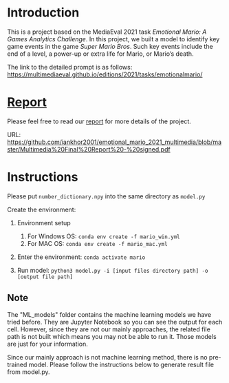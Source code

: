 # Introduction
This is a project based on the MediaEval 2021 task _Emotional Mario: A Games Analytics Challenge_. In this project, we built a model to identify key game events in the game _Super Mario Bros_. Such key events include the end of a level, a power-up or extra life for Mario, or Mario’s death. 

The link to the detailed prompt is as follows: 
https://multimediaeval.github.io/editions/2021/tasks/emotionalmario/

# [Report](https://github.com/iankhor2001/emotional_mario_2021_multimedia/blob/master/Multimedia%20Final%20Report%20-%20signed.pdf)
Please feel free to read our [report](https://github.com/iankhor2001/emotional_mario_2021_multimedia/blob/master/Multimedia%20Final%20Report%20-%20signed.pdf) for more details of the project.

URL: https://github.com/iankhor2001/emotional_mario_2021_multimedia/blob/master/Multimedia%20Final%20Report%20-%20signed.pdf

# Instructions
Please put `number_dictionary.npy` into the same directory as `model.py`

Create the environment:
1. Environment setup
    1. For Windows OS: `conda env create -f mario_win.yml`
    1. For MAC OS: `conda env create -f mario_mac.yml`

1. Enter the environment:
`conda activate mario`

1. Run model:
`python3 model.py -i [input files directory path] -o [output file
path]`


## Note
The "ML_models" folder contains the machine learning models we have tried before. They are Jupyter Notebook so you can see the output for each cell. However, since they are not our mainly approaches, the related file path is not built which means you may not be able to run it. Those models are just for your information.

Since our mainly approach is not machine learning method, there is no pre-trained model. 
Please follow the instructions below to generate result file from model.py.
